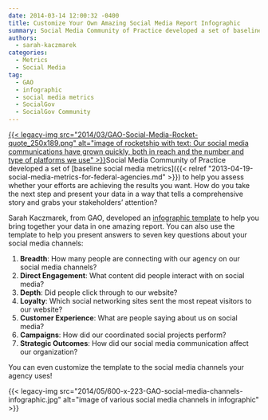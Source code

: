```yaml
---
date: 2014-03-14 12:00:32 -0400
title: Customize Your Own Amazing Social Media Report Infographic
summary: Social Media Community of Practice developed a set of baseline social media metrics to help you assess whether your efforts are achieving the results you want. How do
authors:
  - sarah-kaczmarek
categories:
  - Metrics
  - Social Media
tag:
  - GAO
  - infographic
  - social media metrics
  - SocialGov
  - SocialGov Community
---
```


[{{< legacy-img src="2014/03/GAO-Social-Media-Rocket-quote_250x189.png" alt="image of rocketship with text: Our social media communications have grown quickly, both in reach and the number and type of platforms we use" >}}](https://s3.amazonaws.com/sitesusa/wp-content/uploads/sites/212/2014/03/GAO-Social-Media-Rocket-quote_250x189.png)Social Media Community of Practice developed a set of [baseline social media metrics]({{< relref "2013-04-19-social-media-metrics-for-federal-agencies.md" >}}) to help you assess whether your efforts are achieving the results you want. How do you take the next step and present your data in a way that tells a comprehensive story and grabs your stakeholders’ attention?

Sarah Kaczmarek, from GAO, developed an [infographic template](http://www.slideshare.net/DigitalGov/gao-social-media-infographic "GAO Social Media Infographic") to help you bring together your data in one amazing report. You can also use the template to help you present answers to seven key questions about your social media channels:

  1. **Breadth**: How many people are connecting with our agency on our social media channels?
  2. **Direct Engagement**: What content did people interact with on social media?
  3. **Depth**: Did people click through to our website?
  4. **Loyalty**: Which social networking sites sent the most repeat visitors to our website?
  5. **Customer Experience**: What are people saying about us on social media?
  6. **Campaigns**: How did our coordinated social projects perform?
  7. **Strategic Outcomes**: How did our social media communication affect our organization?

You can even customize the template to the social media channels your agency uses!

{{< legacy-img src="2014/05/600-x-223-GAO-social-media-channels-infographic.jpg" alt="image of various social media channels in infographic" >}}
